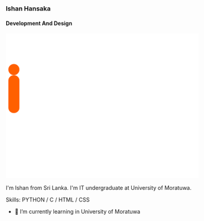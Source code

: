 ### Ishan Hansaka
#### Development And Design
![Development And Design](https://github.com/IshanHansaka/Ishanhansaka.github.io/blob/main/images/logo.png?raw=true)

I'm Ishan from Sri Lanka. I'm IT undergraduate at University of Moratuwa.

Skills: PYTHON / C / HTML / CSS

- 🌱 I’m currently learning in University of Moratuwa 


